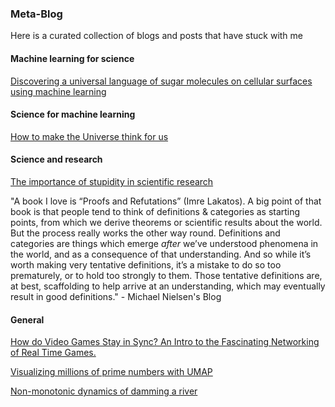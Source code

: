 ### Meta-Blog
Here is a curated collection of blogs and posts that have stuck with me 

#### Machine learning for science
<a href = 'https://www.quantamagazine.org/researchers-read-the-sugary-language-on-cell-surfaces-20210503/'> Discovering a universal language of sugar molecules on cellular surfaces using machine learning </a>

#### Science for machine learning
<a href = 'https://www.quantamagazine.org/how-to-make-the-universe-think-for-us-20220531/'> How to make the Universe think for us </a>

#### Science and research

<a href = 'https://journals.biologists.com/jcs/article/121/11/1771/30038/The-importance-of-stupidity-in-scientific-research'> The importance of stupidity in scientific research </a>

"A book I love is “Proofs and Refutations” (Imre Lakatos). A big point of that book is that people tend to think of definitions & categories as starting points, from which we derive theorems or scientific results about the world. But the process really works the other way round. Definitions and categories are things which emerge _after_ we’ve understood phenomena in the world, and as a consequence of that understanding. And so while it’s worth making very tentative definitions, it’s a mistake to do so too prematurely, or to hold too strongly to them. Those tentative definitions are, at best, scaffolding to help arrive at an understanding, which may eventually result in good definitions." - Michael Nielsen's Blog

#### General
<a href = 'https://medium.com/geekculture/how-do-video-games-stay-in-sync-an-intro-to-the-fascinating-networking-of-real-time-games-e923e66e8a0f'> How do Video Games Stay in Sync? An Intro to the Fascinating Networking of Real Time Games. </a>

<a href = 'https://johnhw.github.io/umap_primes/index.md.html'> Visualizing millions of prime numbers with UMAP</a>

<a href = 'https://serc.carleton.edu/details/files/19075.html'> Non-monotonic dynamics of damming a river </a>
